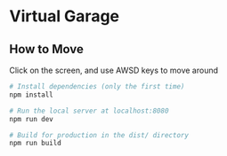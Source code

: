 # Virtual Garage

## How to Move

Click on the screen, and use AWSD keys to move around

```bash
# Install dependencies (only the first time)
npm install

# Run the local server at localhost:8080
npm run dev

# Build for production in the dist/ directory
npm run build
```
